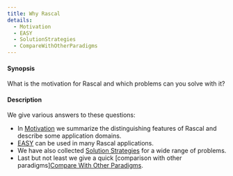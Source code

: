 ```yaml
---
title: Why Rascal
details:
  - Motivation
  - EASY
  - SolutionStrategies
  - CompareWithOtherParadigms
---
```


#### Synopsis

What is the motivation for Rascal and which problems can you solve with it?

#### Description

We give various answers to these questions:

* In [Motivation](../WhyRascal/Motivation) we summarize the distinguishing features of Rascal 
  and describe some application domains.
* [EASY](../WhyRascal/EASY) can be used in many Rascal applications.
* We have also collected [Solution Strategies](../WhyRascal/SolutionStrategies) for a wide range of problems.
* Last but not least we give a quick [comparison with other paradigms][Compare With Other Paradigms](../WhyRascal/CompareWithOtherParadigms).

